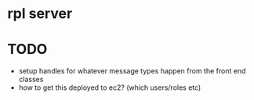 # rpl server

# TODO

- setup handles for whatever message types happen from the front end classes
- how to get this deployed to ec2? (which users/roles etc)
